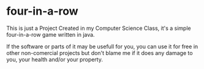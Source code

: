 four-in-a-row
=============

This is just a Project Created in my Computer Science Class,
it's a simple four-in-a-row game written in java.

If the software or parts of it may be usefull for you, you can
use it for free in other non-comercial projects but don't blame
me if it does any damage to you, your health and/or your property.
